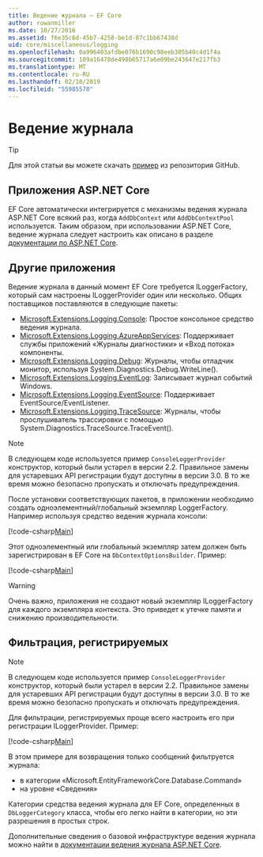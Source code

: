 ```yaml
---
title: Ведение журнала — EF Core
author: rowanmiller
ms.date: 10/27/2016
ms.assetid: f6e35c6d-45b7-4258-be1d-87c1bb67438d
uid: core/miscellaneous/logging
ms.openlocfilehash: 0a996403afdbe076b1690c98eeb305b40c4d1f4a
ms.sourcegitcommit: 109a16478de498b65717a6e09be243647e217fb3
ms.translationtype: MT
ms.contentlocale: ru-RU
ms.lasthandoff: 02/10/2019
ms.locfileid: "55985578"
---
```

# <a name="logging"></a>Ведение журнала

> [!TIP]  
> Для этой статьи вы можете скачать [пример](https://github.com/aspnet/EntityFramework.Docs/tree/master/samples/core/Miscellaneous/Logging) из репозитория GitHub.

## <a name="aspnet-core-applications"></a>Приложения ASP.NET Core

EF Core автоматически интегрируется с механизмы ведения журнала ASP.NET Core всякий раз, когда `AddDbContext` или `AddDbContextPool` используется. Таким образом, при использовании ASP.NET Core, ведение журнала следует настроить как описано в разделе [документации по ASP.NET Core](https://docs.microsoft.com/aspnet/core/fundamentals/logging?tabs=aspnetcore2x).

## <a name="other-applications"></a>Другие приложения

Ведение журнала в данный момент EF Core требуется ILoggerFactory, который сам настроены ILoggerProvider один или несколько. Общих поставщиков поставляются в следующие пакеты:

* [Microsoft.Extensions.Logging.Console](https://www.nuget.org/packages/Microsoft.Extensions.Logging.Console/): Простое консольное средство ведения журнала.
* [Microsoft.Extensions.Logging.AzureAppServices](https://www.nuget.org/packages/Microsoft.Extensions.Logging.AzureAppServices/): Поддерживает службы приложений «Журналы диагностики» и «Вход потока» компоненты.
* [Microsoft.Extensions.Logging.Debug](https://www.nuget.org/packages/Microsoft.Extensions.Logging.Debug/): Журналы, чтобы отладчик монитор, используя System.Diagnostics.Debug.WriteLine().
* [Microsoft.Extensions.Logging.EventLog](https://www.nuget.org/packages/Microsoft.Extensions.Logging.EventLog/): Записывает журнал событий Windows.
* [Microsoft.Extensions.Logging.EventSource](https://www.nuget.org/packages/Microsoft.Extensions.Logging.EventSource/): Поддерживает EventSource/EventListener.
* [Microsoft.Extensions.Logging.TraceSource](https://www.nuget.org/packages/Microsoft.Extensions.Logging.TraceSource/): Журналы, чтобы прослушиватель трассировки с помощью System.Diagnostics.TraceSource.TraceEvent().

> [!NOTE]
> В следующем коде используется пример `ConsoleLoggerProvider` конструктор, который были устарел в версии 2.2. Правильное замены для устаревших API регистрации будут доступны в версии 3.0. В то же время можно безопасно пропускать и отключать предупреждения.

После установки соответствующих пакетов, в приложении необходимо создать одноэлементный/глобальный экземпляр LoggerFactory. Например используя средство ведения журнала консоли:

[!code-csharp[Main](../../../samples/core/Miscellaneous/Logging/Logging/BloggingContext.cs#DefineLoggerFactory)]

Этот одноэлементный или глобальный экземпляр затем должен быть зарегистрирован в EF Core на `DbContextOptionsBuilder`. Пример:

[!code-csharp[Main](../../../samples/core/Miscellaneous/Logging/Logging/BloggingContext.cs#RegisterLoggerFactory)]

> [!WARNING]
> Очень важно, приложения не создают новый экземпляр ILoggerFactory для каждого экземпляра контекста. Это приведет к утечке памяти и снижению производительности.

## <a name="filtering-what-is-logged"></a>Фильтрация, регистрируемых

> [!NOTE]
> В следующем коде используется пример `ConsoleLoggerProvider` конструктор, который были устарел в версии 2.2. Правильное замены для устаревших API регистрации будут доступны в версии 3.0. В то же время можно безопасно пропускать и отключать предупреждения.

Для фильтрации, регистрируемых проще всего настроить его при регистрации ILoggerProvider. Пример:

[!code-csharp[Main](../../../samples/core/Miscellaneous/Logging/Logging/BloggingContextWithFiltering.cs#DefineLoggerFactory)]

В этом примере для возвращения только сообщений фильтруется журнала:
 * в категории «Microsoft.EntityFrameworkCore.Database.Command»
 * на уровне «Сведения»

Категории средства ведения журнала для EF Core, определенных в `DbLoggerCategory` класса, чтобы его легко найти в категории, но эти разрешения в простых строк.

Дополнительные сведения о базовой инфраструктуре ведения журнала можно найти в [документации ведения журнала ASP.NET Core](https://docs.microsoft.com/aspnet/core/fundamentals/logging?tabs=aspnetcore2x).

